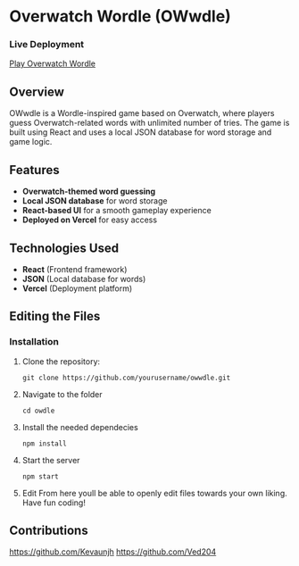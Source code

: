 # Overwatch Wordle (OWwdle)

### Live Deployment
[Play Overwatch Wordle](https://owwdle-kevaunjh.vercel.app/)

## Overview
OWwdle is a Wordle-inspired game based on Overwatch, where players guess Overwatch-related words with unlimited number of tries. The game is built using React and uses a local JSON database for word storage and game logic.

## Features
- **Overwatch-themed word guessing**
- **Local JSON database** for word storage
- **React-based UI** for a smooth gameplay experience
- **Deployed on Vercel** for easy access

## Technologies Used
- **React** (Frontend framework)
- **JSON** (Local database for words)
- **Vercel** (Deployment platform)

## Editing the Files
### Installation
1. Clone the repository:
   ```
   git clone https://github.com/yourusername/owwdle.git
   ```
2. Navigate to the folder
   ```
   cd owdle
   ```
3. Install the needed dependecies
   ```
   npm install
   ```
4. Start the server
   ```
   npm start
   ```
5. Edit
   From here youll be able to openly edit files towards your own liking. Have fun coding!

## Contributions
  https://github.com/Kevaunjh
  https://github.com/Ved204
